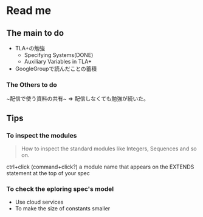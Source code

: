 # Read me

## The main to do

- TLA+の勉強
  - Specifying Systems(DONE)
  - Auxiliary Variables in TLA+
- GoogleGroupで読んだことの蓄積

### The Others to do

~配信で使う資料の共有~ => 配信しなくても勉強が続いた。

## Tips

### To inspect the modules

> How to inspect the standard modules like Integers, Sequences and so on. 

ctrl+click (command+click?) a module name that appears on the EXTENDS statement at the top of your spec

### To check the eploring spec's model

- Use cloud services
- To make the size of constants smaller

